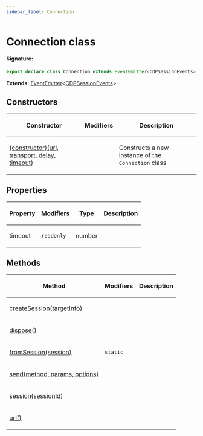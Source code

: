 ```yaml
---
sidebar_label: Connection
---
```


# Connection class

#### Signature:

```typescript
export declare class Connection extends EventEmitter<CDPSessionEvents>
```

**Extends:** [EventEmitter](./puppeteer.eventemitter.md)&lt;[CDPSessionEvents](./puppeteer.cdpsessionevents.md)&gt;

## Constructors

<table><thead><tr><th>

Constructor

</th><th>

Modifiers

</th><th>

Description

</th></tr></thead>
<tbody><tr><td>

[(constructor)(url, transport, delay, timeout)](./puppeteer.connection._constructor_.md)

</td><td>

</td><td>

Constructs a new instance of the `Connection` class

</td></tr>
</tbody></table>

## Properties

<table><thead><tr><th>

Property

</th><th>

Modifiers

</th><th>

Type

</th><th>

Description

</th></tr></thead>
<tbody><tr><td>

timeout

</td><td>

`readonly`

</td><td>

number

</td><td>

</td></tr>
</tbody></table>

## Methods

<table><thead><tr><th>

Method

</th><th>

Modifiers

</th><th>

Description

</th></tr></thead>
<tbody><tr><td>

[createSession(targetInfo)](./puppeteer.connection.createsession.md)

</td><td>

</td><td>

</td></tr>
<tr><td>

[dispose()](./puppeteer.connection.dispose.md)

</td><td>

</td><td>

</td></tr>
<tr><td>

[fromSession(session)](./puppeteer.connection.fromsession.md)

</td><td>

`static`

</td><td>

</td></tr>
<tr><td>

[send(method, params, options)](./puppeteer.connection.send.md)

</td><td>

</td><td>

</td></tr>
<tr><td>

[session(sessionId)](./puppeteer.connection.session.md)

</td><td>

</td><td>

</td></tr>
<tr><td>

[url()](./puppeteer.connection.url.md)

</td><td>

</td><td>

</td></tr>
</tbody></table>
